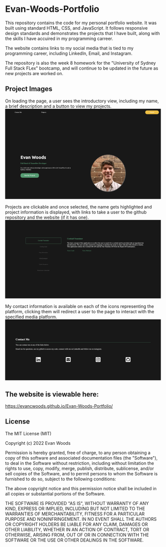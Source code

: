 # Evan-Woods-Portfolio

This repository contains the code for my personal portfolio website. It was built using standard HTML, CSS, and JavaScript. It follows responsive design standards and demonstrates the projects that I have built, along with the skills I have accuired in my programming carreer.

The website contains links to my social media that is tied to my programming career, including LinkedIn, Email, and Instagram. 

The repository is also the week 8 homework for the "University of Sydney Full Stack FLex" bootcamp, and will continue to be updated in the future as new projects are worked on.

## Project Images

On loading the page, a user sees the introductory view, including my name, a brief description and a button to view my projects.
![Landing view](./Assets/landing.png)


Projects are clickable and once selected, the name gets highlighted and project information is displayed, with links to take a user to the github repository and the website (if it has one).
![projects view](./Assets/projects.png)


My contact information is available on each of the icons representing the platform, clicking them will redirect a user to the page to interact with the specified media platform.
![contact view](./Assets/contact.png)


## The website is viewable here:
https://evancwoods.github.io/Evan-Woods-Portfolio/ 


## License
 
The MIT License (MIT)

Copyright (c) 2022 Evan Woods

Permission is hereby granted, free of charge, to any person obtaining a copy of this software and associated documentation files (the "Software"), to deal in the Software without restriction, including without limitation the rights to use, copy, modify, merge, publish, distribute, sublicense, and/or sell copies of the Software, and to permit persons to whom the Software is furnished to do so, subject to the following conditions:

The above copyright notice and this permission notice shall be included in all copies or substantial portions of the Software.

THE SOFTWARE IS PROVIDED "AS IS", WITHOUT WARRANTY OF ANY KIND, EXPRESS OR IMPLIED, INCLUDING BUT NOT LIMITED TO THE WARRANTIES OF MERCHANTABILITY, FITNESS FOR A PARTICULAR PURPOSE AND NONINFRINGEMENT. IN NO EVENT SHALL THE AUTHORS OR COPYRIGHT HOLDERS BE LIABLE FOR ANY CLAIM, DAMAGES OR OTHER LIABILITY, WHETHER IN AN ACTION OF CONTRACT, TORT OR OTHERWISE, ARISING FROM, OUT OF OR IN CONNECTION WITH THE SOFTWARE OR THE USE OR OTHER DEALINGS IN THE SOFTWARE.
